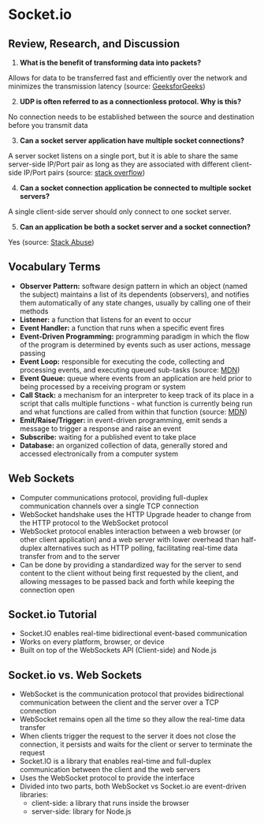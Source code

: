 # Socket.io

## Review, Research, and Discussion

1. **What is the benefit of transforming data into packets?**

Allows for data to be transferred fast and efficiently over the network and minimizes the transmission latency
(source: [GeeksforGeeks](https://www.geeksforgeeks.org/packet-switching-and-delays-in-computer-network/))

2. **UDP is often referred to as a connectionless protocol. Why is this?**

No connection needs to be established between the source and destination before you transmit data

3. **Can a socket server application have multiple socket connections?**

A server socket listens on a single port, but it is able to share the same server-side IP/Port pair as long as they are associated with different client-side IP/Port pairs (source: [stack overflow](https://stackoverflow.com/questions/11129212/tcp-can-two-different-sockets-share-a-port/11129641))

4. **Can a socket connection application be connected to multiple socket servers?**

A single client-side server should only connect to one socket server.

5. **Can an application be both a socket server and a socket connection?**

Yes (source: [Stack Abuse](https://stackabuse.com/node-js-websocket-examples-with-socket-io/))

## Vocabulary Terms

- **Observer Pattern:** software design pattern in which an object (named the subject) maintains a list of its dependents (observers), and notifies them automatically of any state changes, usually by calling one of their methods
- **Listener:** a function that listens for an event to occur
- **Event Handler:** a function that runs when a specific event fires
- **Event-Driven Programming:** programming paradigm in which the flow of the program is determined by events such as user actions, message passing
- **Event Loop:** responsible for executing the code, collecting and processing events, and executing queued sub-tasks (source: [MDN](https://developer.mozilla.org/en-US/docs/Web/JavaScript/EventLoop))
- **Event Queue:** queue where events from an application are held prior to being processed by a receiving program or system
- **Call Stack:** a mechanism for an interpreter to keep track of its place in a script that calls multiple functions - what function is currently being run and what functions are called from within that function (source: [MDN](https://developer.mozilla.org/en-US/docs/Glossary/Call_stack))
- **Emit/Raise/Trigger:** in event-driven programming, emit sends a message to trigger a response and raise an event
- **Subscribe:** waiting for a published event to take place
- **Database:** an organized collection of data, generally stored and accessed electronically from a computer system

## Web Sockets

- Computer communications protocol, providing full-duplex communication channels over a single TCP connection
- WebSocket handshake uses the HTTP Upgrade header to change from the HTTP protocol to the WebSocket protocol
- WebSocket protocol enables interaction between a web browser (or other client application) and a web server with lower overhead than half-duplex alternatives such as HTTP polling, facilitating real-time data transfer from and to the server
- Can be done by providing a standardized way for the server to send content to the client without being first requested by the client, and allowing messages to be passed back and forth while keeping the connection open

## Socket.io Tutorial

- Socket.IO enables real-time bidirectional event-based communication
- Works on every platform, browser, or device
- Built on top of the WebSockets API (Client-side) and Node.js

## Socket.io vs. Web Sockets

- WebSocket is the communication protocol that provides bidirectional communication between the client and the server over a TCP connection
- WebSocket remains open all the time so they allow the real-time data transfer
- When clients trigger the request to the server it does not close the connection, it persists and waits for the client or server to terminate the request
- Socket.IO is a library that enables real-time and full-duplex communication between the client and the web servers
- Uses the WebSocket protocol to provide the interface
- Divided into two parts, both WebSocket vs Socket.io are event-driven libraries:
  - client-side: a library that runs inside the browser
  - server-side: library for Node.js
